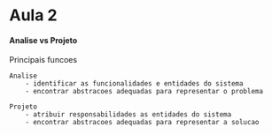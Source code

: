 # Aula 2


#### Analise vs Projeto


Principais funcoes

	Analise
		- identificar as funcionalidades e entidades do sistema
		- encontrar abstracoes adequadas para representar o problema

	Projeto
		- atribuir responsabilidades as entidades do sistema
		- encontrar abstracoes adequadas para representar a solucao
